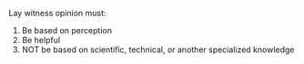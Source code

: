 Lay witness opinion must:  
1. Be based on perception  
2. Be helpful  
3. NOT be based on scientific, technical, or another specialized knowledge